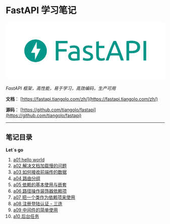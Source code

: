 # FastAPI 学习笔记

![](assets/2022-09-02-08-46-56-logo-teal.png)

*FastAPI 框架，高性能，易于学习，高效编码，生产可用*

**文档**： [https://fastapi.tiangolo.com/zh/](https://fastapi.tiangolo.com/zh/)

**源码**： [https://github.com/tiangolo/fastapi](https://github.com/tiangolo/fastapi)

---

## 笔记目录

**Let`s go**

1. [a01 hello world](./a01/a01-hello.md)
2. [a02 解决文档加载慢的问题](./a02/a02-docs.md)
3. [a03 如何接收前端传的数据](./a03/a03-params.md)
4. [a04 路由分组](./a04/a04-router.md)
5. [a05 依赖的基本使用与嵌套](./a05/a05-Depends.md)
6. [a06 路径操作装饰器依赖项](./a06/a06-router-Depends.md)
7. [a07 把一个类作为依赖项来使用](a07/readme.md)
8. [a08 注册登陆认证 - 三连](a08/readme.md)
9. [a09 中间件的简单使用](a09/readme.md)
10. [a10 后台任务](a10/readme.md)
